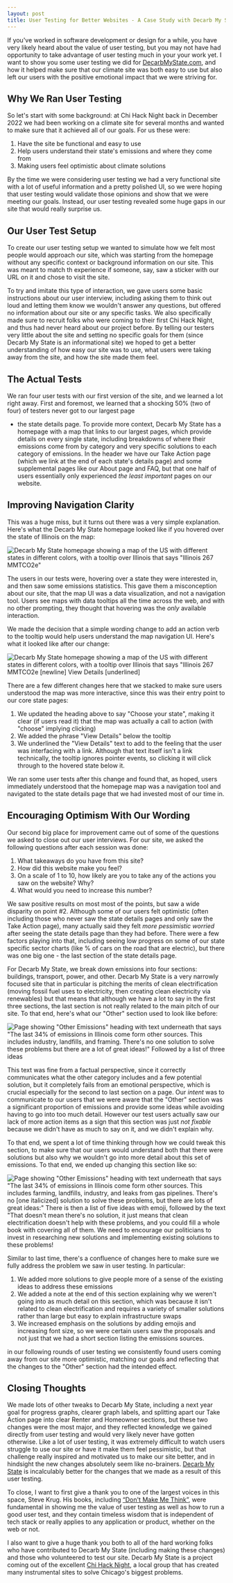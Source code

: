 ```yaml
---
layout: post
title: User Testing for Better Websites - A Case Study with Decarb My State
---
```


If you've worked in software development or design for a while, you have very likely heard about the value of user testing, but you may not have had opportunity to take advantage of user testing much in your your work yet. I want to show you some user testing we did for [DecarbMyState.com](https://decarbmystate.com), and how it helped make sure that our climate site was both easy to use but also left our users with the positive emotional impact that we were striving for.

## Why We Ran User Testing

So let's start with some background: at Chi Hack Night back in December 2022 we had been working on
a climate site for several months and wanted to make sure that it achieved all of our goals. For us
these were:

1. Have the site be functional and easy to use
1. Help users understand their state's emissions and where they come from
1. Making users feel optimistic about climate solutions

By the time we were considering user testing we had a very functional site with a lot of useful
information and a pretty polished UI, so we were hoping that user testing would validate those
opinions and show that we were meeting our goals. Instead, our user testing revealed some
huge gaps in our site that would really surprise us.

## Our User Test Setup

To create our user testing setup we wanted to simulate how we felt most people would approach our
site, which was starting from the homepage without any specific context or background information on
our site. This was meant to match th experience if someone, say, saw a sticker with our URL on it
and chose to visit the site.

To try and imitate this type of interaction, we gave users some basic instructions about our user
interview, including asking them to think out loud and letting them know we wouldn't answer any
questions, but offered no information about our site or any specific tasks. We also specifically
made sure to recruit folks who were coming to their first Chi Hack Night, and thus had never heard
about our project before. By telling our testers very little about the site and setting no specific
goals for them (since Decarb My State is an informational site) we hoped to get a better
understanding of how easy our site was to use, what users were taking away from the site, and how
the site made them feel.

## The Actual Tests

We ran four user tests with our first version of the site, and we learned a lot right away. First
and foremost, we learned that a shocking 50% (two of four) of testers never got to our largest page
- the state details page. To provide more context, Decarb My State has a homepage with a map that
links to our largest pages, which provide details on every single state, including breakdowns of
where their emissions come from by category and very specific solutions to each category of
emissions. In the header we have our Take Action page (which we link at the end of each state's
details page) and some supplemental pages like our About page and FAQ, but that one half of users
essentially only experienced _the least important_ pages on our website.

## Improving Navigation Clarity

This was a huge miss, but it turns out there was a very simple explanation. Here's what the
Decarb My State homepage looked like if you hovered over the state of Illinois on the map:

<img src="/post-assets/user-stories-decarb/map-tooltip-before.webp"
    loading="lazy"
    alt='Decarb My State homepage showing a map of the US with different states in different colors,
        with a tooltip over Illinois that says "Illinois 267 MMTCO2e"'>

<!--
  PR for old screenshots: https://github.com/chihacknight/decarbonize-my-state/pull/118
  Commit: 489f751
-->

The users in our tests were, hovering over a state they were interested in, and then saw some
emissions statistics. This gave them a misconception about our site, that the map UI was a data
visualization, and not a navigation tool. Users see maps with data tooltips all the time across the
web, and with no other prompting, they thought that hovering was the _only_ available interaction.

We made the decision that a simple wording change to add an action verb to the tooltip would help
users understand the map navigation UI. Here's what it looked like after our change:

<img
    src="/post-assets/user-stories-decarb/map-tooltip-after.webp"
    loading="lazy"
    alt='Decarb My State homepage showing a map of the US with different states in different colors,
        with a tooltip over Illinois that says "Illinois 267 MMTCO2e [newline] View Details [underlined]'>

There are a few different changes here that we stacked to make sure users understood the map was
more interactive, since this was their entry point to our core state pages:

1. We updated the heading above to say "Choose your state", making it clear (if users read it) that
  the map was actually a call to action (with "choose" implying clicking)
1. We added the phrase "View Details" below the tooltip
1. We underlined the "View Details" text to add to the feeling that the user was interfacing with a
link. Although that text itself isn't a link technically, the tooltip ignores pointer events, so
clicking it will click through to the hovered state below it.

We ran some user tests after this change and found that, as hoped, users immediately understood that
the homepage map was a navigation tool and navigated to the state details page that we had invested
most of our time in.

## Encouraging Optimism With Our Wording

Our second big place for improvement came out of some of the questions we asked to close out our
user interviews. For our site, we asked the following questions after each session was done:

1. What takeaways do you have from this site?
1. How did this website make you feel?
1. On a scale of 1 to 10, how likely are you to take any of the actions you saw on the website? Why?
1. What would you need to increase this number?

We saw positive results on most most of the points, but saw a wide disparity on point #2. Although
some of our users felt optimistic (often including those who never saw the state details pages and
only saw the Take Action page), many actually said they felt _more pessimistic worried_ after seeing
the state details page than they had before. There were a few factors playing into that, including
seeing low progress on some of our state specific sector charts (like % of cars on the road that
are electric), but there was one big one - the last section of the state details page.

For Decarb My State, we break down emissions into four sections: buildings, transport, power, and
other. Decarb My State is a very narrowly focused site that in particular is pitching the merits of
clean electrification (moving fossil fuel uses to electricity, then creating clean electricity via
renewables) but that means that although we have a lot to say in the first three sections, the last
section is not really related to the main pitch of our site. To that end, here's what our "Other"
section used to look like before:

<img
    src="/post-assets/user-stories-decarb/other-before.webp"
    loading="lazy"
    alt='Page showing "Other Emissions" heading with text underneath that says
        "The last 34% of emissions in Illinois come form other sources. This includes industry,
        landfills, and framing. There&apos;s no one solution to solve these problems but there are
        a lot of great ideas!" Followed by a list of three ideas'
    >


This text was fine from a factual perspective, since it correctly communicates what the other
category includes and a few potential solution, but it completely fails from an emotional
perspective, which is crucial especially for the second to last section on a page. Our _intent_ was
to communicate to our users that we were aware that the "Other" section was a significant proportion
of emissions and provide some ideas while avoiding having to go into too much detail. However our
test users actually saw our lack of more action items as a sign that this section was just
_not fixable_ because we didn't have as much to say on it, and we didn't explain why.

To that end, we spent a lot of time thinking through how we could tweak this section, to make sure
that our users would understand both that there were solutions but also why we wouldn't go into more
detail about this set of emissions. To that end, we ended up changing this section like so:

<img
    src="/post-assets/user-stories-decarb/other-after.webp"
    loading="lazy"
    alt='Page showing "Other Emissions" heading with text underneath that says "The last 34% of
        emissions in Illinois come form other sources. This includes farming, landfills, industry,
        and leaks from gas pipelines. There&apos;s no [one italicized] solution to solve these
        problems, but there are lots of great ideas:" There is then a list of five ideas with emoji,
        followed by the text "That doesn&apos;t mean there&apos;s no solution, it just means that
        clean electrification doesn&apos;t help with these problems, and you could fill a whole book
        with covering all of them. We need to encourage our politicians to invest in researching new
        solutions and implementing existing solutions to these problems!'
    >

Similar to last time, there's a confluence of changes here to make sure we fully address the
problem we saw in user testing. In particular:

1. We added more solutions to give people more of a sense of the existing ideas to address these
emissions
1. We added a note at the end of this section explaining why we weren't going into as much detail
on this section, which was because it isn't related to clean electrification and requires a variety
of smaller solutions rather than large but easy to explain infrastructure swaps
1. We increased emphasis on the solutions by adding emojis and increasing font size, so we were
certain users saw the proposals and not just that we had a short section listing the emissions
sources.

in our following rounds of user testing we consistently found users coming away from our site more
optimistic, matching our goals and reflecting that the changes to the "Other" section had the
intended effect.

## Closing Thoughts

We made lots of other tweaks to Decarb My State, including a next year goal for progress graphs,
clearer graph labels, and splitting apart our Take Action page into clear Renter and Homeowner
sections, but these two changes were the most major, and they reflected knowledge we gained directly
from user testing and would very likely never have gotten otherwise. Like a lot of user testing, it
was extremely difficult to watch users struggle to use our site or have it make them feel
pessimistic, but that challenge really inspired and motivated us to make our site better, and in
hindsight the new changes absolutely seem like no-brainers. [Decarb My State](https://decarbmystate.com/)
is incalculably better for the changes that we made as a result of this user testing.

To close, I want to first give a thank you to one of the largest voices in this space, Steve Krug.
His books, including [&ldquo;Don't Make Me Think&rdquo;](https://sensible.com/dont-make-me-think/),
were fundamental in showing me the value of user testing as well as how to run a good user test, and
they contain timeless wisdom that is independent of tech stack or really applies to any application
or product, whether on the web or not.

I also want to give a huge thank you both to all of the hard working folks who have contributed to
Decarb My State (including making these changes) and those who volunteered to test our site. Decarb
My State is a project coming out of the excellent [Chi Hack Night](https://chihacknight.org/), a
local group that has created many instrumental sites to solve Chicago's biggest problems.
